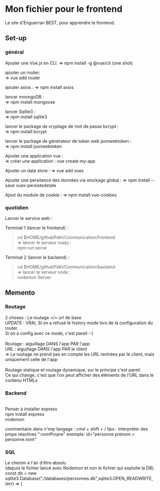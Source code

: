 # Mon fichier pour le frontend
Le site d'Enguerran BEST, pour apprendre le frontend. 

## Set-up 

### général
 Ajouter une Vue.js en CLI.
 => npm install -g @vue/cli
(one shot)

ajouter un router:  
   =>  vue add router

ajouter axios : 
   => npm install axios

lancer moongoDB :  
   => npm install mongoose

lancer Sqlite3 :  
   => npm install sqlite3

lancer le package de cryptage de mot de passe bcrypt :  
   => npm install bcrypt

lancer le package de générateur de token web jsonwebtoken :  
   => npm install jsonwebtoken

Ajouter une application vue :  
   => créer une application : vue create my-app

Ajouter un data store : 
   => vue add vuex

Ajouter une persitance des données via stockage global : 
   => npm install --save vuex-persistedstate

Ajout du module de cookie : 
   => npm install vue-cookies

### quotidien

Lancer le service web : 

Terminal 1 (lancer le frontend) : 
> cd $HOME/githubPath/Communication/frontend  
 => lancer le serveur vuejs :   
> npm run serve  

Terminal 2 (lancer le backend) : 
> cd $HOME/githubPath/Communication/backend  
 => lancer le serveur node :  
> nodemon Server  

## Memento

### Routage

2 choses : Le routage =/= url de base
<br/>
UPDATE : VRAI, SI on a refusé le history mode lors de la configuration du router. 
<br/>
Si on a config avec ce mode, c'est pareil :-)
<br/>
<br/>
Routage : aiguillage DANS l'app PAR l'app
<br/>
URL : aiguillage DANS l'app PAR le client
<br/>
=> Le routage ne prend pas en compte les URL rentrées par le client, mais uniquement celle de l'app
<br/>
<br/>
Routage statique et routage dynamique, sur le principe c'est pareil. 
<br/>
Ce qui change, c'est que l'on peut afficher des éléments de l'URL dans le contenu HTMLs

### Backend

<br/> Penser à installer express 
<br/> npm install express
<br/> nodemon <nomDuServeur>

commentaire dans n'imp langage : cmd + shift + /
tips : interpréter des props réactives ":nomPropre"
exemple: id="personne.prenom + personne.nom"

### SQL
Le chemin à l'air d'être absolu  
(depuis le fichier lancé avec Nodemon et non le fichier qui exploite la DB)
const db = new sqlite3.Database("./databases/personnes.db",sqlite3.OPEN_READWRITE, (err) => {
